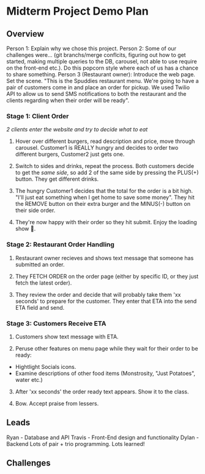 # Midterm Project Demo Plan

## Overview

Person 1: Explain why we chose this project.
Person 2: Some of our challenges were... (git branchs/merge conflcits, figuring out how to get started, making multiple queries to the DB, carousel, not able to use require on the front-end etc.). Do this popcorn style where each of us has a chance to share something.
Person 3 (Restaurant owner): Introduce the web page. Set the scene. "This is the Spuddies restaurant menu. We're going to have a pair of customers come in and place an order for pickup. We used Twilio API to allow us to send SMS notifications to both the restaurant and the clients regarding when their order will be ready".

### Stage 1: Client Order

*2 clients enter the website and try to decide what to eat*

1. Hover over different burgers, read description and price, move through carousel. Customer1 is REALLY hungry and decides to order two different burgers, Customer2 just gets one.

2. Switch to sides and drinks, repeat the process. Both customers decide to get the *same side*, so add 2 of the same side by pressing the PLUS(+) button. They get different drinks.

3. The hungry Customer1 decides that the total for the order is a bit high. "I'll just eat something when I get home to save some money". They hit the REMOVE button on their extra burger and the MINUS(-) button on their side order.

4. They're now happy with their order so they hit submit. Enjoy the loading show 🎉.

### Stage 2: Restaurant Order Handling

1. Restaurant owner recieves and shows text message that someone has submitted an order. 

2. They FETCH ORDER on the order page (either by specific ID, or they just fetch the latest order).

3. They review the order and decide that will probably take them 'xx seconds' to prepare for the customer. They enter that ETA into the send ETA field and send.

### Stage 3: Customers Receive ETA

1. Customers show text message with ETA.

2. Peruse other features on menu page while they wait for their order to be ready:
- Hightlight Socials icons.
- Examine descriptions of other food items (Monstrosity, "Just Potatoes", water etc.)

3. After 'xx seconds' the order ready text appears. Show it to the class.

4. Bow. Accept praise from lessers.

## Leads
Ryan - Database and API
Travis - Front-End design and functionality
Dylan - Backend
Lots of pair + trio programming. Lots learned!

## Challenges

